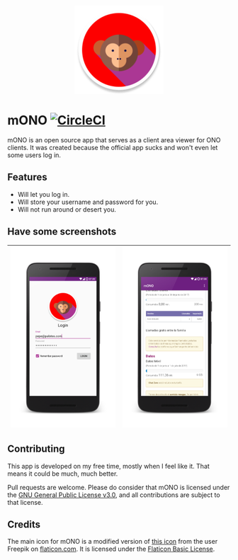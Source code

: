 <p align="center">
  <img src="assets/web_logo.png" width="200px"/>
</p>

# mONO [![CircleCI](https://circleci.com/gh/ontherunvaro/mONO/tree/master.svg?style=shield)](https://circleci.com/gh/ontherunvaro/mONO/tree/master)

mONO is an open source app that serves as a client area viewer for ONO clients.
It was created because the official app sucks and won't even let some users log in.

## Features
* Will let you log in.
* Will store your username and password for you.
* Will not run around or desert you.

## Have some screenshots

  | <img src="assets/screenshots/login.png" width="300px"/>  | <img src="assets/screenshots/consumo.png" width="300px"/> |
  | --- | --- |

## Contributing

This app is developed on my free time, mostly when I feel like it.
That means it could be much, much better.

Pull requests are welcome. Please do consider that mONO is licensed under the [GNU General Public License v3.0](https://github.com/ontherunvaro/mONO/blob/master/LICENSE), and all contributions are subject to that license.

## Credits
The main icon for mONO is a modified version of [this icon](http://www.flaticon.com/free-icon/monkey_185852) from the user Freepik on [flaticon.com](http://flaticon.com).
It is licensed under the [Flaticon Basic License](http://file000.flaticon.com/downloads/license/license.pdf).
